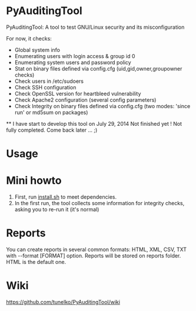 PyAuditingTool
==============
PyAuditingTool: A tool to test GNU/Linux security and its misconfiguration

For now, it checks: 

- Global system info
- Enumerating users with login access & group id 0
- Enumerating system users and password policy 
- Stat on binary files defined via config.cfg (uid,gid,owner,groupowner checks)
- Check users in /etc/sudoers
- Check SSH configuration 
- Check OpenSSL version for heartbleed vulnerability
- Check Apache2 configuration (several config parameters)
- Check Integrity on binary files defined via config.cfg (two modes: 'since run' or md5sum on packages)


** I have start to develop this tool on July 29, 2014
Not finished yet ! Not fully completed.
Come back later ... ;)


Usage
==============


Mini howto
==============

1. First, run [install.sh](https://github.com/tunelko/PyAuditingTool/blob/master/install.sh) to meet dependencies. 
2. In the first run, the tool collects some information for integrity checks, asking you to re-run it (it's normal)

Reports
==============
You can create reports in several common formats: HTML, XML, CSV, TXT with --format [FORMAT] option. Reports will be stored on reports folder. HTML is the default one. 


Wiki
==============

https://github.com/tunelko/PyAuditingTool/wiki

